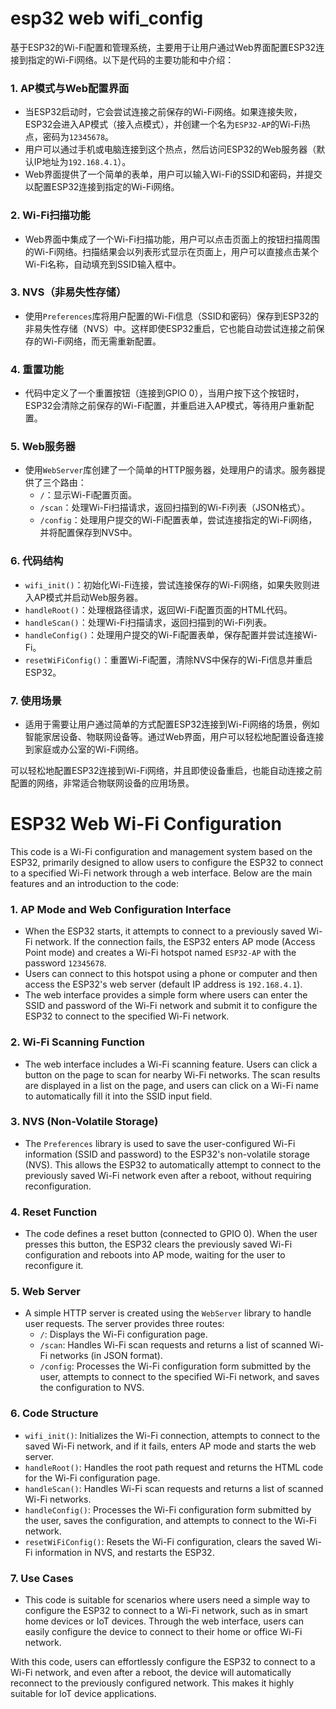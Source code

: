 # esp32 web wifi_config

基于ESP32的Wi-Fi配置和管理系统，主要用于让用户通过Web界面配置ESP32连接到指定的Wi-Fi网络。以下是代码的主要功能和中介绍：

### 1. **AP模式与Web配置界面**
   - 当ESP32启动时，它会尝试连接之前保存的Wi-Fi网络。如果连接失败，ESP32会进入AP模式（接入点模式），并创建一个名为`ESP32-AP`的Wi-Fi热点，密码为`12345678`。
   - 用户可以通过手机或电脑连接到这个热点，然后访问ESP32的Web服务器（默认IP地址为`192.168.4.1`）。
   - Web界面提供了一个简单的表单，用户可以输入Wi-Fi的SSID和密码，并提交以配置ESP32连接到指定的Wi-Fi网络。

### 2. **Wi-Fi扫描功能**
   - Web界面中集成了一个Wi-Fi扫描功能，用户可以点击页面上的按钮扫描周围的Wi-Fi网络。扫描结果会以列表形式显示在页面上，用户可以直接点击某个Wi-Fi名称，自动填充到SSID输入框中。

### 3. **NVS（非易失性存储）**
   - 使用`Preferences`库将用户配置的Wi-Fi信息（SSID和密码）保存到ESP32的非易失性存储（NVS）中。这样即使ESP32重启，它也能自动尝试连接之前保存的Wi-Fi网络，而无需重新配置。

### 4. **重置功能**
   - 代码中定义了一个重置按钮（连接到GPIO 0），当用户按下这个按钮时，ESP32会清除之前保存的Wi-Fi配置，并重启进入AP模式，等待用户重新配置。

### 5. **Web服务器**
   - 使用`WebServer`库创建了一个简单的HTTP服务器，处理用户的请求。服务器提供了三个路由：
     - `/`：显示Wi-Fi配置页面。
     - `/scan`：处理Wi-Fi扫描请求，返回扫描到的Wi-Fi列表（JSON格式）。
     - `/config`：处理用户提交的Wi-Fi配置表单，尝试连接指定的Wi-Fi网络，并将配置保存到NVS中。

### 6. **代码结构**
   - `wifi_init()`：初始化Wi-Fi连接，尝试连接保存的Wi-Fi网络，如果失败则进入AP模式并启动Web服务器。
   - `handleRoot()`：处理根路径请求，返回Wi-Fi配置页面的HTML代码。
   - `handleScan()`：处理Wi-Fi扫描请求，返回扫描到的Wi-Fi列表。
   - `handleConfig()`：处理用户提交的Wi-Fi配置表单，保存配置并尝试连接Wi-Fi。
   - `resetWiFiConfig()`：重置Wi-Fi配置，清除NVS中保存的Wi-Fi信息并重启ESP32。

### 7. **使用场景**
   - 适用于需要让用户通过简单的方式配置ESP32连接到Wi-Fi网络的场景，例如智能家居设备、物联网设备等。通过Web界面，用户可以轻松地配置设备连接到家庭或办公室的Wi-Fi网络。

可以轻松地配置ESP32连接到Wi-Fi网络，并且即使设备重启，也能自动连接之前配置的网络，非常适合物联网设备的应用场景。



# ESP32 Web Wi-Fi Configuration

This code is a Wi-Fi configuration and management system based on the ESP32, primarily designed to allow users to configure the ESP32 to connect to a specified Wi-Fi network through a web interface. Below are the main features and an introduction to the code:

### 1. **AP Mode and Web Configuration Interface**
   - When the ESP32 starts, it attempts to connect to a previously saved Wi-Fi network. If the connection fails, the ESP32 enters AP mode (Access Point mode) and creates a Wi-Fi hotspot named `ESP32-AP` with the password `12345678`.
   - Users can connect to this hotspot using a phone or computer and then access the ESP32's web server (default IP address is `192.168.4.1`).
   - The web interface provides a simple form where users can enter the SSID and password of the Wi-Fi network and submit it to configure the ESP32 to connect to the specified Wi-Fi network.

### 2. **Wi-Fi Scanning Function**
   - The web interface includes a Wi-Fi scanning feature. Users can click a button on the page to scan for nearby Wi-Fi networks. The scan results are displayed in a list on the page, and users can click on a Wi-Fi name to automatically fill it into the SSID input field.

### 3. **NVS (Non-Volatile Storage)**
   - The `Preferences` library is used to save the user-configured Wi-Fi information (SSID and password) to the ESP32's non-volatile storage (NVS). This allows the ESP32 to automatically attempt to connect to the previously saved Wi-Fi network even after a reboot, without requiring reconfiguration.

### 4. **Reset Function**
   - The code defines a reset button (connected to GPIO 0). When the user presses this button, the ESP32 clears the previously saved Wi-Fi configuration and reboots into AP mode, waiting for the user to reconfigure it.

### 5. **Web Server**
   - A simple HTTP server is created using the `WebServer` library to handle user requests. The server provides three routes:
     - `/`: Displays the Wi-Fi configuration page.
     - `/scan`: Handles Wi-Fi scan requests and returns a list of scanned Wi-Fi networks (in JSON format).
     - `/config`: Processes the Wi-Fi configuration form submitted by the user, attempts to connect to the specified Wi-Fi network, and saves the configuration to NVS.

### 6. **Code Structure**
   - `wifi_init()`: Initializes the Wi-Fi connection, attempts to connect to the saved Wi-Fi network, and if it fails, enters AP mode and starts the web server.
   - `handleRoot()`: Handles the root path request and returns the HTML code for the Wi-Fi configuration page.
   - `handleScan()`: Handles Wi-Fi scan requests and returns a list of scanned Wi-Fi networks.
   - `handleConfig()`: Processes the Wi-Fi configuration form submitted by the user, saves the configuration, and attempts to connect to the Wi-Fi network.
   - `resetWiFiConfig()`: Resets the Wi-Fi configuration, clears the saved Wi-Fi information in NVS, and restarts the ESP32.

### 7. **Use Cases**
   - This code is suitable for scenarios where users need a simple way to configure the ESP32 to connect to a Wi-Fi network, such as in smart home devices or IoT devices. Through the web interface, users can easily configure the device to connect to their home or office Wi-Fi network.

With this code, users can effortlessly configure the ESP32 to connect to a Wi-Fi network, and even after a reboot, the device will automatically reconnect to the previously configured network. This makes it highly suitable for IoT device applications.
